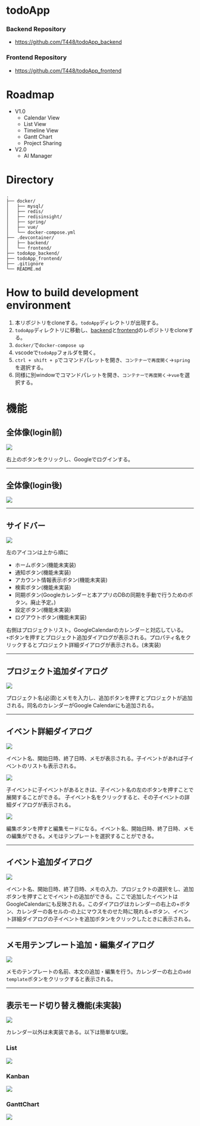 # todoApp
### Backend Repository
- https://github.com/T448/todoApp_backend

### Frontend Repository
- https://github.com/T448/todoApp_frontend

# Roadmap
- V1.0 
    - Calendar View
    - List View
    - Timeline View
    - Gantt Chart
    - Project Sharing
- V2.0
    - AI Manager

# Directory
```
.
├── docker/
│   ├── mysql/
│   ├── redis/
│   ├── redisinsight/
│   ├── spring/
│   ├── vue/
│   └── docker-compose.yml
├── .devcontainer/
│   ├── backend/
│   └── frontend/
├── todoApp_backend/
├── todoApp_frontend/
├── .gitignore
└── README.md

```

# How to build development  environment
1. 本リポジトリをcloneする。`todoApp`ディレクトリが出現する。
2. `todoApp`ディレクトリに移動し、[backend](https://github.com/T448/todoApp_backend)と[frontend](https://github.com/T448/todoApp_frontend)のレポジトリをcloneする。
3. `docker/`で`docker-compose up`
4. vscodeで`todoApp`フォルダを開く。
5. `ctrl + shift + p`でコマンドパレットを開き、`コンテナーで再度開く`→`spring`を選択する。
6. 同様に別windowでコマンドパレットを開き、`コンテナーで再度開く`→`vue`を選択する。

# 機能
## 全体像(login前)
![](./img/login前.png)

右上のボタンをクリックし、Googleでログインする。

---
## 全体像(login後)
![](./img/全体.png)

---
## サイドバー
![](./img/サイドバー.png)

左のアイコンは上から順に
- ホームボタン(機能未実装)
- 通知ボタン(機能未実装)
- アカウント情報表示ボタン(機能未実装)
- 検索ボタン(機能未実装)
- 同期ボタン(Googleカレンダーと本アプリのDBの同期を手動で行うためのボタン。廃止予定。)
- 設定ボタン(機能未実装)
- ログアウトボタン(機能未実装)

右側はプロジェクトリスト。GoogleCalendarのカレンダーと対応している。`+`ボタンを押すとプロジェクト追加ダイアログが表示される。プロパティ名をクリックするとプロジェクト詳細ダイアログが表示される。(未実装)

---
## プロジェクト追加ダイアログ
![](./img/プロジェクト追加ダイアログ.png)

プロジェクト名(必須)とメモを入力し、追加ボタンを押すとプロジェクトが追加される。同名のカレンダーがGoogle Calendarにも追加される。

---
## イベント詳細ダイアログ
![](./img/イベント詳細ダイアログ.png)

イベント名、開始日時、終了日時、メモが表示される。子イベントがあれば子イベントのリストも表示される。

![](./img/イベント詳細ダイアログ1.png)

子イベントに子イベントがあるときは、子イベント名の左のボタンを押すことで展開することができる。
子イベント名をクリックすると、その子イベントの詳細ダイアログが表示される。

![](./img/イベント詳細ダイアログ編集モード.png)

編集ボタンを押すと編集モードになる。イベント名、開始日時、終了日時、メモの編集ができる。メモはテンプレートを選択することができる。

---
## イベント追加ダイアログ
![](./img/イベント追加ダイアログ.png)

イベント名、開始日時、終了日時、メモの入力、プロジェクトの選択をし、追加ボタンを押すことでイベントの追加ができる。ここで追加したイベントはGoogleCalendarにも反映される。このダイアログはカレンダーの右上の+ボタン、カレンダーの各セルの-の上にマウスをのせた時に現れる+ボタン、イベント詳細ダイアログの子イベントを追加ボタンをクリックしたときに表示される。

---
## メモ用テンプレート追加・編集ダイアログ
![](./img/テンプレート編集ダイアログ.png)

メモのテンプレートの名前、本文の追加・編集を行う。カレンダーの右上の`add template`ボタンをクリックすると表示される。

---
## 表示モード切り替え機能(未実装)
![](./img/表示モード切り替え.png)

カレンダー以外は未実装である。以下は簡単なUI案。

### List
![](./img/リスト.png)

### Kanban
![](./img/カンバン.png)

### GanttChart
![](./img/ガント.png)